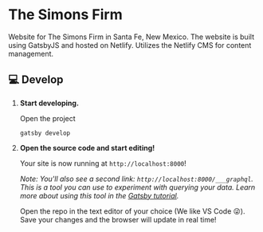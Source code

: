 # The Simons Firm

Website for The Simons Firm in Santa Fe, New Mexico. The website is built using GatsbyJS and hosted on Netlify. Utilizes the Netlify CMS for content management.

## 💻 Develop

1.  **Start developing.**

    Open the project

    ```shell
    gatsby develop
    ```

1.  **Open the source code and start editing!**

    Your site is now running at `http://localhost:8000`!

    _Note: You'll also see a second link: _`http://localhost:8000/___graphql`_. This is a tool you can use to experiment with querying your data. Learn more about using this tool in the [Gatsby tutorial](https://www.gatsbyjs.org/tutorial/part-five/#introducing-graphiql)._

    Open the repo in the text editor of your choice (We like VS Code 😜). Save your changes and the browser will update in real time!
